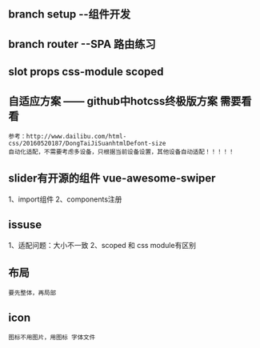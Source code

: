 ## branch setup --组件开发
## branch router --SPA 路由练习
## slot props css-module scoped
## 自适应方案 —— github中hotcss终极版方案 需要看看
    参考：http://www.dailibu.com/html-css/20160520187/DongTaiJiSuanhtmlDefont-size
    自动化适配，不需要考虑多设备，只根据当前设备设置，其他设备自动适配！！！！！
## slider有开源的组件 vue-awesome-swiper
   1、import组件
   2、components注册


## issuse
 1、适配问题：大小不一致
 2、scoped 和 css module有区别


 ## 布局
    要先整体，再局部

 ## icon
    图标不用图片，用图标 字体文件
